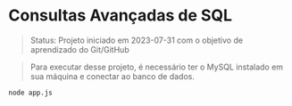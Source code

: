 # Consultas Avançadas de SQL #

>Status: Projeto iniciado em 2023-07-31 com o objetivo de aprendizado do Git/GitHub

>Para executar desse projeto, é necessário ter o MySQL instalado em sua máquina e conectar ao banco de dados.

```
node app.js
```
